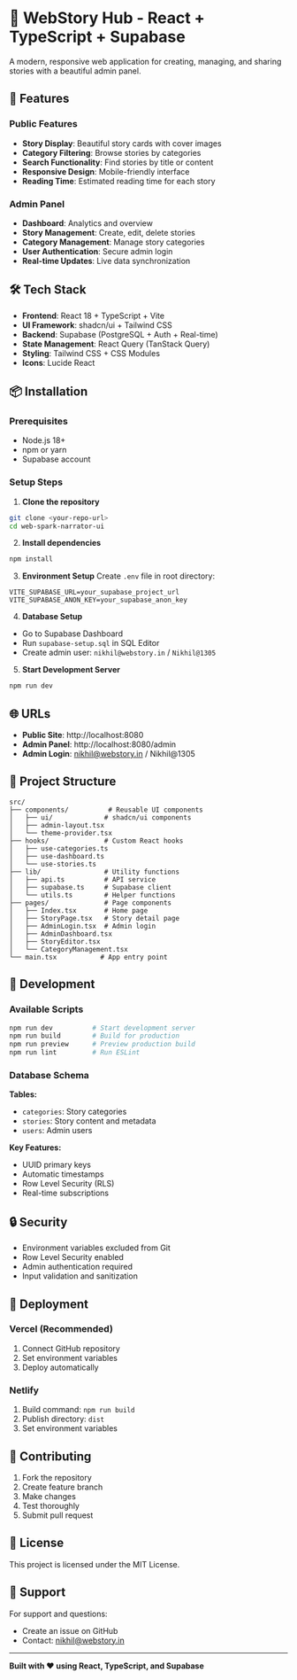 # 🌟 WebStory Hub - React + TypeScript + Supabase

A modern, responsive web application for creating, managing, and sharing stories with a beautiful admin panel.

## 🚀 Features

### Public Features
- **Story Display**: Beautiful story cards with cover images
- **Category Filtering**: Browse stories by categories
- **Search Functionality**: Find stories by title or content
- **Responsive Design**: Mobile-friendly interface
- **Reading Time**: Estimated reading time for each story

### Admin Panel
- **Dashboard**: Analytics and overview
- **Story Management**: Create, edit, delete stories
- **Category Management**: Manage story categories
- **User Authentication**: Secure admin login
- **Real-time Updates**: Live data synchronization

## 🛠️ Tech Stack

- **Frontend**: React 18 + TypeScript + Vite
- **UI Framework**: shadcn/ui + Tailwind CSS
- **Backend**: Supabase (PostgreSQL + Auth + Real-time)
- **State Management**: React Query (TanStack Query)
- **Styling**: Tailwind CSS + CSS Modules
- **Icons**: Lucide React

## 📦 Installation

### Prerequisites
- Node.js 18+ 
- npm or yarn
- Supabase account

### Setup Steps

1. **Clone the repository**
```bash
git clone <your-repo-url>
cd web-spark-narrator-ui
```

2. **Install dependencies**
```bash
npm install
```

3. **Environment Setup**
Create `.env` file in root directory:
```env
VITE_SUPABASE_URL=your_supabase_project_url
VITE_SUPABASE_ANON_KEY=your_supabase_anon_key
```

4. **Database Setup**
- Go to Supabase Dashboard
- Run `supabase-setup.sql` in SQL Editor
- Create admin user: `nikhil@webstory.in` / `Nikhil@1305`

5. **Start Development Server**
```bash
npm run dev
```

## 🌐 URLs

- **Public Site**: http://localhost:8080
- **Admin Panel**: http://localhost:8080/admin
- **Admin Login**: nikhil@webstory.in / Nikhil@1305

## 📁 Project Structure

```
src/
├── components/          # Reusable UI components
│   ├── ui/             # shadcn/ui components
│   ├── admin-layout.tsx
│   └── theme-provider.tsx
├── hooks/              # Custom React hooks
│   ├── use-categories.ts
│   ├── use-dashboard.ts
│   └── use-stories.ts
├── lib/                # Utility functions
│   ├── api.ts          # API service
│   ├── supabase.ts     # Supabase client
│   └── utils.ts        # Helper functions
├── pages/              # Page components
│   ├── Index.tsx       # Home page
│   ├── StoryPage.tsx   # Story detail page
│   ├── AdminLogin.tsx  # Admin login
│   ├── AdminDashboard.tsx
│   ├── StoryEditor.tsx
│   └── CategoryManagement.tsx
└── main.tsx           # App entry point
```

## 🔧 Development

### Available Scripts

```bash
npm run dev          # Start development server
npm run build        # Build for production
npm run preview      # Preview production build
npm run lint         # Run ESLint
```

### Database Schema

**Tables:**
- `categories`: Story categories
- `stories`: Story content and metadata
- `users`: Admin users

**Key Features:**
- UUID primary keys
- Automatic timestamps
- Row Level Security (RLS)
- Real-time subscriptions

## 🔒 Security

- Environment variables excluded from Git
- Row Level Security enabled
- Admin authentication required
- Input validation and sanitization

## 🚀 Deployment

### Vercel (Recommended)
1. Connect GitHub repository
2. Set environment variables
3. Deploy automatically

### Netlify
1. Build command: `npm run build`
2. Publish directory: `dist`
3. Set environment variables

## 📝 Contributing

1. Fork the repository
2. Create feature branch
3. Make changes
4. Test thoroughly
5. Submit pull request

## 📄 License

This project is licensed under the MIT License.

## 🤝 Support

For support and questions:
- Create an issue on GitHub
- Contact: nikhil@webstory.in

---

**Built with ❤️ using React, TypeScript, and Supabase**
